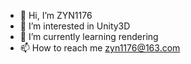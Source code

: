- 👋 Hi, I’m ZYN1176
- 👀 I’m interested in Unity3D 
- 🌱 I’m currently learning rendering
- 📫 How to reach me zyn1176@163.com

<!---
N1176/N1176 is a ✨ special ✨ repository because its `README.md` (this file) appears on your GitHub profile.
You can click the Preview link to take a look at your changes.
--->
